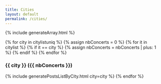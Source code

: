 ```yaml
---
title: Cities
layout: default
permalink: /cities/
---
```


<script>
  window.onload = function() { scrollBy(0, -70) };
</script>

{% include generateArray.html %}

{% for city in citylistuniq %}
  {% assign nbConcerts = 0 %}
  {% for it in citylist %}
    {% if it == city %}
      {% assign nbConcerts = nbConcerts | plus: 1 %}
	{% endif %}
  {% endfor %}
  <a name="{{ city | downcase }}"/>
### {{ city }} ({{ nbConcerts }})
  {% include generatePostsListByCity.html city=city %}
{% endfor %}
